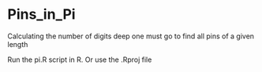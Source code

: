 # Pins_in_Pi
Calculating the number of digits deep one must go to find all pins of a given length

Run the pi.R script in R.
Or use the .Rproj file
